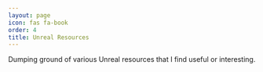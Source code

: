 ```yaml
---
layout: page
icon: fas fa-book
order: 4
title: Unreal Resources
---
```


Dumping ground of various Unreal resources that I find useful or interesting.